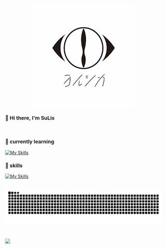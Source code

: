 <p align="center">
<img src="imgs/Yorushika_Logo.jpg"/>
</p>

### 👋 Hi there, I'm SuLis 

<br>

### 🌱 currently learning
[![My Skills](https://skillicons.dev/icons?i=go)](https://skillicons.dev)

### 🚀 skills
[![My Skills](https://skillicons.dev/icons?i=kotlin,androidstudio,java)](https://skillicons.dev)

<br>

<picture>
  <source media="(prefers-color-scheme: dark)" srcset="https://raw.githubusercontent.com/suisbuds/suisbuds/output/github-contribution-grid-snake-dark.svg">
  <source media="(prefers-color-scheme: light)" srcset="https://raw.githubusercontent.com/suisbuds/suisbuds/output/github-contribution-grid-snake.svg">
  <img alt="github contribution grid snake animation" src="https://raw.githubusercontent.com/suisbuds/suisbuds/output/github-contribution-grid-snake.svg">
</picture>

<br>

<br>

<br>

[![](https://count.getloli.com/get/@suisbuds.github.readme)](https://count.getloli.com/)



<!--
**suisbuds/suisbuds** is a ✨ _special_ ✨ repository because its `README.md` (this file) appears on your GitHub profile.

Here are some ideas to get you started:

- 🔭 I’m currently working on ...
- 🌱 I’m currently learning ...
- 👯 I’m looking to collaborate on ...
- 🤔 I’m looking for help with ...
- 💬 Ask me about ...
- 📫 How to reach me: ...
- 😄 Pronouns: ...
- ⚡ Fun fact: ...
-->


